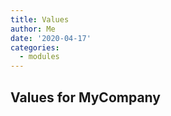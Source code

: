 ```yaml
---
title: Values
author: Me 
date: '2020-04-17'
categories:
  - modules
---
```


## Values for MyCompany
